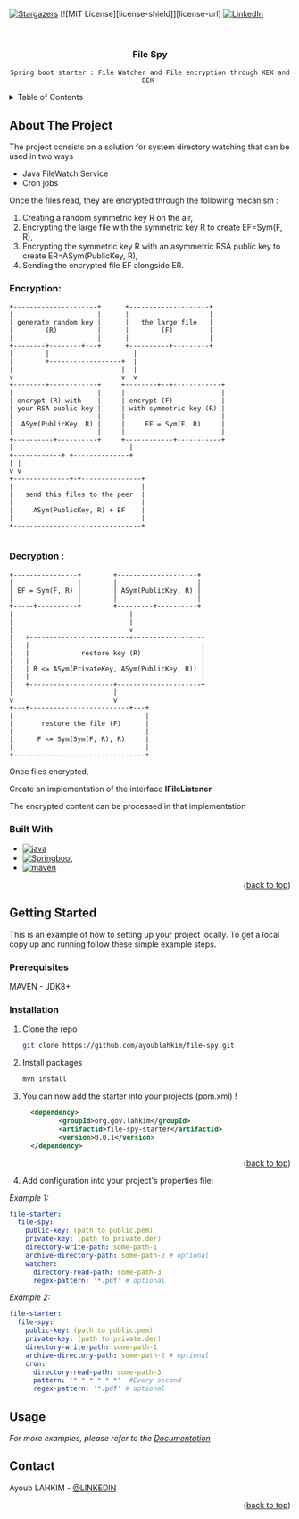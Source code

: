 <div id="top"></div>



[![Stargazers][stars-shield]][stars-url]
[![MIT License][license-shield]][license-url]
[![LinkedIn][linkedin-shield]][linkedin-url]



<!-- PROJECT LOGO -->
<br />
<div align="center">


<h3 align="center">File Spy</h3>

  <p align="center">

    Spring boot starter : File Watcher and File encryption through KEK and DEK 
    

  </p>
</div>



<!-- TABLE OF CONTENTS -->
<details>
  <summary>Table of Contents</summary>
  <ol>
    <li>
      <a href="#about-the-project">About The Project</a>
      <ul>
        <li><a href="#built-with">Built With</a></li>
      </ul>
    </li>
    <li>
      <a href="#getting-started">Getting Started</a>
      <ul>
        <li><a href="#prerequisites">Prerequisites</a></li>
      </ul>
    </li>
    <li><a href="#usage">Usage</a></li>
    <li><a href="#contact">Contact</a></li>
  </ol>
</details>



<!-- ABOUT THE PROJECT -->
## About The Project


The project consists on a solution for system directory watching that can be used in two ways

* Java FileWatch Service
* Cron jobs

Once the files read, they are encrypted through the following mecanism :

1) Creating a random symmetric key R on the air,
2) Encrypting the large file with the symmetric key R to create EF=Sym(F, R),
3) Encrypting the symmetric key R with an asymmetric RSA public key to create ER=ASym(PublicKey, R),
4) Sending the encrypted file EF alongside ER.

### Encryption:

```none
+---------------------+      +--------------------+
|                     |      |                    |
| generate random key |      |   the large file   |
|        (R)          |      |        (F)         |
|                     |      |                    |
+--------+--------+---+      +----------+---------+
|        |                     |
|        +------------------+  |
|                           |  |
v                           v  v
+--------+------------+     +--------+--+------------+
|                     |     |                        |
| encrypt (R) with    |     | encrypt (F)            |
| your RSA public key |     | with symmetric key (R) |
|                     |     |                        |
|  ASym(PublicKey, R) |     |     EF = Sym(F, R)     |
|                     |     |                        |
+----------+----------+     +------------+-----------+
|                             |
+------------+ +--------------+
| |
v v
+--------------+-+---------------+
|                                |
|   send this files to the peer  |
|                                |
|     ASym(PublicKey, R) + EF    |
|                                |
+--------------------------------+


```

### Decryption :
```none
+----------------+        +--------------------+
|                |        |                    |
| EF = Sym(F, R) |        | ASym(PublicKey, R) |
|                |        |                    |
+-----+----------+        +---------+----------+
|                             |
|                             |
|                             v
|   +-------------------------+-----------------+
|   |                                           |
|   |             restore key (R)               |
|   |                                           |
|   | R <= ASym(PrivateKey, ASym(PublicKey, R)) |
|   |                                           |
|   +---------------------+---------------------+
|                         |
v                         v
+---+-------------------------+---+
|                                 |
|       restore the file (F)      |
|                                 |
|      F <= Sym(Sym(F, R), R)     |
|                                 |
+---------------------------------+
```
Once files encrypted, 

Create an implementation of the interface **IFileListener**

The encrypted content can be processed in that implementation



### Built With


* [![java][java]][java]
* [![Springboot][Springboot]][Springboot]
* [![maven][maven]][maven]


<p align="right">(<a href="#top">back to top</a>)</p>



<!-- GETTING STARTED -->
## Getting Started

This is an example of how to setting up your project locally.
To get a local copy up and running follow these simple example steps.

### Prerequisites

MAVEN - JDK8+

### Installation


1. Clone the repo
   ```sh
   git clone https://github.com/ayoublahkim/file-spy.git
   ```
2. Install packages
   ```sh
   mvn install
   ```
3. You can now add the starter into your projects (pom.xml) !
   ```xml
     <dependency>
            <groupId>org.gov.lahkim</groupId>
            <artifactId>file-spy-starter</artifactId>
            <version>0.0.1</version>
     </dependency>
   ```

<p align="right">(<a href="#top">back to top</a>)</p>

4. Add configuration into your project's properties file:

_Example 1:_
```yml
file-starter:
  file-spy:
    public-key: (path to public.pem)
    private-key: (path to private.der)
    directory-write-path: some-path-1
    archive-directory-path: some-path-2 # optional
    watcher:
      directory-read-path: some-path-3
      regex-pattern: '*.pdf' # optional
```

_Example 2:_
```yml
file-starter:
  file-spy:
    public-key: (path to public.pem)
    private-key: (path to private.der)
    directory-write-path: some-path-1
    archive-directory-path: some-path-2 # optional
    cron:
      directory-read-path: some-path-3
      pattern: '* * * * * *'  #Every second
      regex-pattern: '*.pdf' # optional
```




<!-- USAGE EXAMPLES -->
## Usage


_For more examples, please refer to the [Documentation](https://example.com)_



<!-- CONTACT -->
## Contact

Ayoub LAHKIM - [@LINKEDIN](https://www.linkedin.com/in/ayoub-lahkim-934456122/)


<p align="right">(<a href="#top">back to top</a>)</p>







<!-- MARKDOWN LINKS & IMAGES -->
<!-- https://www.markdownguide.org/basic-syntax/#reference-style-links -->

[stars-shield]: https://img.shields.io/github/stars/othneildrew/Best-README-Template.svg?style=for-the-badge
[stars-url]: https://github.com/ayoublahkim/file-spy/stargazers
[linkedin-shield]: https://img.shields.io/badge/-LinkedIn-black.svg?style=for-the-badge&logo=linkedin&colorB=555
[linkedin-url]: https://www.linkedin.com/in/ayoub-lahkim-934456122/
[product-screenshot]: images/screenshot.png
[Springboot]: https://img.shields.io/badge/springboot-000000?style=for-the-badge&logo=springboot&logoColor=green
[Springboot-url]: https://spring.io/projects/spring-boot
[java]: https://img.shields.io/badge/java8+-000000?style=for-the-badge&logo=java&logoColor=green
[java-url]: https://www.java.com/fr/download/
[maven]: https://img.shields.io/badge/MAVEN-000000?style=for-the-badge&logo=apachemaven&logoColor=blue
[maven-url]: https://maven.apache.org/
